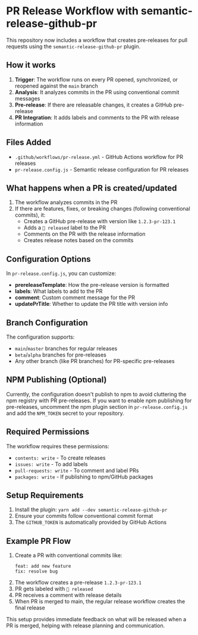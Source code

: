 # PR Release Workflow with semantic-release-github-pr

This repository now includes a workflow that creates pre-releases for pull requests using the `semantic-release-github-pr` plugin.

## How it works

1. **Trigger**: The workflow runs on every PR opened, synchronized, or reopened against the `main` branch
2. **Analysis**: It analyzes commits in the PR using conventional commit messages
3. **Pre-release**: If there are releasable changes, it creates a GitHub pre-release
4. **PR Integration**: It adds labels and comments to the PR with release information

## Files Added

- `.github/workflows/pr-release.yml` - GitHub Actions workflow for PR releases
- `pr-release.config.js` - Semantic release configuration for PR releases

## What happens when a PR is created/updated

1. The workflow analyzes commits in the PR
2. If there are features, fixes, or breaking changes (following conventional commits), it:
   - Creates a GitHub pre-release with version like `1.2.3-pr-123.1`
   - Adds a `🚀 released` label to the PR
   - Comments on the PR with the release information
   - Creates release notes based on the commits

## Configuration Options

In `pr-release.config.js`, you can customize:

- **prereleaseTemplate**: How the pre-release version is formatted
- **labels**: What labels to add to the PR
- **comment**: Custom comment message for the PR
- **updatePrTitle**: Whether to update the PR title with version info

## Branch Configuration

The configuration supports:
- `main`/`master` branches for regular releases
- `beta`/`alpha` branches for pre-releases
- Any other branch (like PR branches) for PR-specific pre-releases

## NPM Publishing (Optional)

Currently, the configuration doesn't publish to npm to avoid cluttering the npm registry with PR pre-releases. If you want to enable npm publishing for pre-releases, uncomment the npm plugin section in `pr-release.config.js` and add the `NPM_TOKEN` secret to your repository.

## Required Permissions

The workflow requires these permissions:
- `contents: write` - To create releases
- `issues: write` - To add labels
- `pull-requests: write` - To comment and label PRs
- `packages: write` - If publishing to npm/GitHub packages

## Setup Requirements

1. Install the plugin: `yarn add --dev semantic-release-github-pr`
2. Ensure your commits follow conventional commit format
3. The `GITHUB_TOKEN` is automatically provided by GitHub Actions

## Example PR Flow

1. Create a PR with conventional commits like:
   ```
   feat: add new feature
   fix: resolve bug
   ```
2. The workflow creates a pre-release `1.2.3-pr-123.1`
3. PR gets labeled with `🚀 released`
4. PR receives a comment with release details
5. When PR is merged to main, the regular release workflow creates the final release

This setup provides immediate feedback on what will be released when a PR is merged, helping with release planning and communication.

